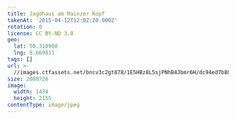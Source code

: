 ```yaml
---
title: Jagdhaus am Mainzer Kopf
takenAt: '2015-04-12T12:02:20.000Z'
rotation: 0
license: CC BY-ND 3.0
geo:
  lat: 50.318908
  lng: 8.669811
tags: []
url: >-
  //images.ctfassets.net/bncv3c2gt878/1E5HBz8L5sjPNhB4Jbmr6H/dc94ed7b80cbe5672d12d0cfe4101e80/jagdhaus-am-mainzer-kopf_16510806313_o
size: 2088726
image:
  width: 1434
  height: 2155
contentType: image/jpeg
---
```


